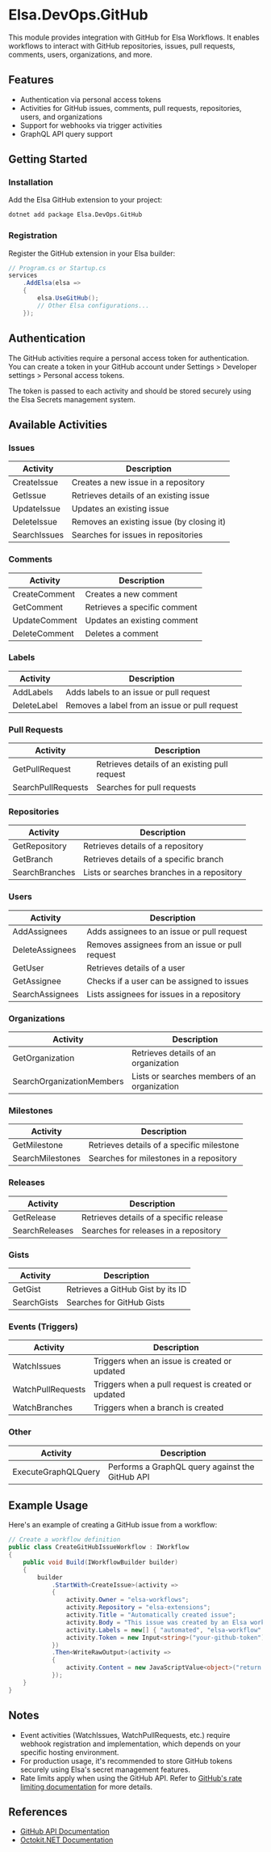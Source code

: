 # Elsa.DevOps.GitHub

This module provides integration with GitHub for Elsa Workflows. It enables workflows to interact with GitHub repositories, issues, pull requests, comments, users, organizations, and more.

## Features

- Authentication via personal access tokens
- Activities for GitHub issues, comments, pull requests, repositories, users, and organizations
- Support for webhooks via trigger activities
- GraphQL API query support

## Getting Started

### Installation

Add the Elsa GitHub extension to your project:

```bash
dotnet add package Elsa.DevOps.GitHub
```

### Registration

Register the GitHub extension in your Elsa builder:

```csharp
// Program.cs or Startup.cs
services
    .AddElsa(elsa => 
    {
        elsa.UseGitHub();
        // Other Elsa configurations...
    });
```

## Authentication

The GitHub activities require a personal access token for authentication. You can create a token in your GitHub account under Settings > Developer settings > Personal access tokens.

The token is passed to each activity and should be stored securely using the Elsa Secrets management system.

## Available Activities

### Issues

| Activity | Description |
|----------|-------------|
| CreateIssue | Creates a new issue in a repository |
| GetIssue | Retrieves details of an existing issue |
| UpdateIssue | Updates an existing issue |
| DeleteIssue | Removes an existing issue (by closing it) |
| SearchIssues | Searches for issues in repositories |

### Comments

| Activity | Description |
|----------|-------------|
| CreateComment | Creates a new comment |
| GetComment | Retrieves a specific comment |
| UpdateComment | Updates an existing comment |
| DeleteComment | Deletes a comment |

### Labels

| Activity | Description |
|----------|-------------|
| AddLabels | Adds labels to an issue or pull request |
| DeleteLabel | Removes a label from an issue or pull request |

### Pull Requests

| Activity | Description |
|----------|-------------|
| GetPullRequest | Retrieves details of an existing pull request |
| SearchPullRequests | Searches for pull requests |

### Repositories

| Activity | Description |
|----------|-------------|
| GetRepository | Retrieves details of a repository |
| GetBranch | Retrieves details of a specific branch |
| SearchBranches | Lists or searches branches in a repository |

### Users

| Activity | Description |
|----------|-------------|
| AddAssignees | Adds assignees to an issue or pull request |
| DeleteAssignees | Removes assignees from an issue or pull request |
| GetUser | Retrieves details of a user |
| GetAssignee | Checks if a user can be assigned to issues |
| SearchAssignees | Lists assignees for issues in a repository |

### Organizations

| Activity | Description |
|----------|-------------|
| GetOrganization | Retrieves details of an organization |
| SearchOrganizationMembers | Lists or searches members of an organization |

### Milestones

| Activity | Description |
|----------|-------------|
| GetMilestone | Retrieves details of a specific milestone |
| SearchMilestones | Searches for milestones in a repository |

### Releases

| Activity | Description |
|----------|-------------|
| GetRelease | Retrieves details of a specific release |
| SearchReleases | Searches for releases in a repository |

### Gists

| Activity | Description |
|----------|-------------|
| GetGist | Retrieves a GitHub Gist by its ID |
| SearchGists | Searches for GitHub Gists |

### Events (Triggers)

| Activity | Description |
|----------|-------------|
| WatchIssues | Triggers when an issue is created or updated |
| WatchPullRequests | Triggers when a pull request is created or updated |
| WatchBranches | Triggers when a branch is created |

### Other

| Activity | Description |
|----------|-------------|
| ExecuteGraphQLQuery | Performs a GraphQL query against the GitHub API |

## Example Usage

Here's an example of creating a GitHub issue from a workflow:

```csharp
// Create a workflow definition
public class CreateGitHubIssueWorkflow : IWorkflow
{
    public void Build(IWorkflowBuilder builder)
    {
        builder
            .StartWith<CreateIssue>(activity =>
            {
                activity.Owner = "elsa-workflows";
                activity.Repository = "elsa-extensions";
                activity.Title = "Automatically created issue";
                activity.Body = "This issue was created by an Elsa workflow.";
                activity.Labels = new[] { "automated", "elsa-workflow" };
                activity.Token = new Input<string>("your-github-token");
            })
            .Then<WriteRawOutput>(activity =>
            {
                activity.Content = new JavaScriptValue<object>("return `Created issue #${createIssue.createdIssue.number}`;");
            });
    }
}
```

## Notes

- Event activities (WatchIssues, WatchPullRequests, etc.) require webhook registration and implementation, which depends on your specific hosting environment.
- For production usage, it's recommended to store GitHub tokens securely using Elsa's secret management features.
- Rate limits apply when using the GitHub API. Refer to [GitHub's rate limiting documentation](https://docs.github.com/en/rest/overview/resources-in-the-rest-api#rate-limiting) for more details.

## References

- [GitHub API Documentation](https://docs.github.com/en/rest)
- [Octokit.NET Documentation](https://github.com/octokit/octokit.net)